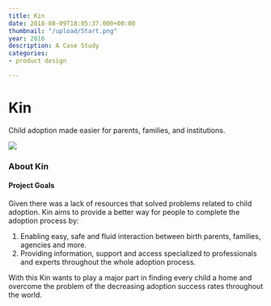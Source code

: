 ```yaml
---
title: Kin
date: 2018-08-09T18:05:37.000+00:00
thumbnail: "/upload/Start.png"
year: 2016
description: A Case Study
categories:
- product design

---
```

# Kin

Child adoption made easier for parents, families, and institutions.

![](/upload/Start.png)

### About Kin

#### Project Goals

Given there was a lack of resources that solved problems related to child adoption. Kin aims to provide a better way for people to complete the adoption process by:

1. Enabling easy, safe and fluid interaction between birth parents, families, agencies and more.
2. Providing information, support and access specialized to professionals and experts throughout the whole adoption process.

With this Kin wants to play a major part in finding every child a home and overcome the problem of the decreasing adoption success rates throughout the world.